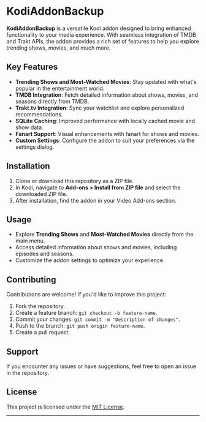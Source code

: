 # KodiAddonBackup

**KodiAddonBackup** is a versatile Kodi addon designed to bring enhanced functionality to your media experience. With seamless integration of TMDB and Trakt APIs, the addon provides a rich set of features to help you explore trending shows, movies, and much more.

## Key Features
- **Trending Shows and Most-Watched Movies**: Stay updated with what's popular in the entertainment world.
- **TMDB Integration**: Fetch detailed information about shows, movies, and seasons directly from TMDB.
- **Trakt.tv Integration**: Sync your watchlist and explore personalized recommendations.
- **SQLite Caching**: Improved performance with locally cached movie and show data.
- **Fanart Support**: Visual enhancements with fanart for shows and movies.
- **Custom Settings**: Configure the addon to suit your preferences via the settings dialog.

## Installation
1. Clone or download this repository as a ZIP file.
2. In Kodi, navigate to **Add-ons > Install from ZIP file** and select the downloaded ZIP file.
3. After installation, find the addon in your Video Add-ons section.

## Usage
- Explore **Trending Shows** and **Most-Watched Movies** directly from the main menu.
- Access detailed information about shows and movies, including episodes and seasons.
- Customize the addon settings to optimize your experience.

## Contributing
Contributions are welcome! If you'd like to improve this project:
1. Fork the repository.
2. Create a feature branch: `git checkout -b feature-name`.
3. Commit your changes: `git commit -m "Description of changes"`.
4. Push to the branch: `git push origin feature-name`.
5. Create a pull request.

## Support
If you encounter any issues or have suggestions, feel free to open an issue in the repository.

## License
This project is licensed under the [MIT License](LICENSE).

---
